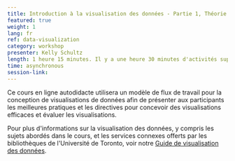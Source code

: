 ```yaml
---
title: Introduction à la visualisation des données - Partie 1, Théorie et critique
featured: true
weight: 1
lang: fr
ref: data-visualization
category: workshop
presenter: Kelly Schultz
length: 1 heure 15 minutes. Il y a une heure 30 minutes d'activités supplémentaires.
time: asynchronous
session-link:
---
```


Ce cours en ligne autodidacte utilisera un modèle de flux de travail pour la conception de visualisations de données afin de présenter aux participants les meilleures pratiques et les directives pour concevoir des visualisations efficaces et évaluer les visualisations.<!--more-->

Pour plus d'informations sur la visualisation des données, y compris les sujets abordés dans le cours, et les services connexes offerts par les bibliothèques de l'Université de Toronto, voir notre [Guide de visualisation des données](https://mdl.library.utoronto.ca/dataviz/getting-started).
